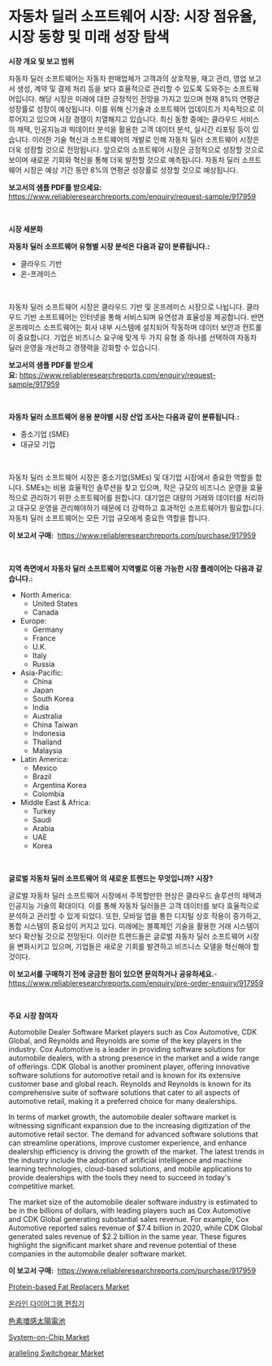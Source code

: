 <p><h1>자동차 딜러 소프트웨어 시장: 시장 점유율, 시장 동향 및 미래 성장 탐색</h1></p><p><strong>시장 개요 및 보고 범위</strong></p>
<p><p>자동차 딜러 소프트웨어는 자동차 판매업체가 고객과의 상호작용, 재고 관리, 영업 보고서 생성, 계약 및 결제 처리 등을 보다 효율적으로 관리할 수 있도록 도와주는 소프트웨어입니다. 해당 시장은 미래에 대한 긍정적인 전망을 가지고 있으며 현재 8%의 연평균 성장률로 성장이 예상됩니다. 이를 위해 신기술과 소프트웨어 업데이트가 지속적으로 이루어지고 있으며 시장 경쟁이 치열해지고 있습니다. 최신 동향 중에는 클라우드 서비스의 채택, 인공지능과 빅데이터 분석을 활용한 고객 데이터 분석, 실시간 리포팅 등이 있습니다. 이러한 기술 혁신과 소프트웨어의 개발로 인해 자동차 딜러 소프트웨어 시장은 더욱 성장할 것으로 전망됩니다. 앞으로의 소프트웨어 시장은 긍정적으로 성장할 것으로 보이며 새로운 기회와 혁신을 통해 더욱 발전할 것으로 예측됩니다. 자동차 딜러 소프트웨어 시장은 예상 기간 동안 8%의 연평균 성장률로 성장할 것으로 예상됩니다.</p></p>
<p><strong>보고서의 샘플 PDF를 받으세요:</strong> <a href="https://www.reliableresearchreports.com/enquiry/request-sample/917959">https://www.reliableresearchreports.com/enquiry/request-sample/917959</a></p>
<p>&nbsp;</p>
<p><strong>시장 세분화</strong></p>
<p><strong>자동차 딜러 소프트웨어 유형별 시장 분석은 다음과 같이 분류됩니다.:</strong></p>
<p><ul><li>클라우드 기반</li><li>온-프레미스</li></ul></p>
<p>&nbsp;</p>
<p><p>자동차 딜러 소프트웨어 시장은 클라우드 기반 및 온프레미스 시장으로 나뉩니다. 클라우드 기반 소프트웨어는 인터넷을 통해 서비스되며 유연성과 효율성을 제공합니다. 반면 온프레미스 소프트웨어는 회사 내부 시스템에 설치되어 작동하며 데이터 보안과 컨트롤이 중요합니다. 기업은 비즈니스 요구에 맞게 두 가지 유형 중 하나를 선택하여 자동차 딜러 운영을 개선하고 경쟁력을 강화할 수 있습니다.</p></p>
<p><strong>보고서의 샘플 PDF를 받으세요:</strong>&nbsp;<a href="https://www.reliableresearchreports.com/enquiry/request-sample/917959">https://www.reliableresearchreports.com/enquiry/request-sample/917959</a></p>
<p>&nbsp;</p>
<p><strong> 자동차 딜러 소프트웨어 응용 분야별 시장 산업 조사는 다음과 같이 분류됩니다.:</strong></p>
<p><ul><li>중소기업 (SME)</li><li>대규모 기업</li></ul></p>
<p>&nbsp;</p>
<p><p>자동차 딜러 소프트웨어 시장은 중소기업(SMEs) 및 대기업 시장에서 중요한 역할을 합니다. SMEs는 비용 효율적인 솔루션을 찾고 있으며, 작은 규모의 비즈니스 운영을 효율적으로 관리하기 위한 소프트웨어를 원합니다. 대기업은 대량의 거래와 데이터를 처리하고 대규모 운영을 관리해야하기 때문에 더 강력하고 효과적인 소프트웨어가 필요합니다. 자동차 딜러 소프트웨어는 모든 기업 규모에게 중요한 역할을 합니다.</p></p>
<p><strong>이 보고서 구매:</strong>&nbsp; <a href="https://www.reliableresearchreports.com/purchase/917959">https://www.reliableresearchreports.com/purchase/917959</a></p>
<p>&nbsp;</p>
<p><strong>지역 측면에서 자동차 딜러 소프트웨어 지역별로 이용 가능한 시장 플레이어는 다음과 같습니다.:</strong></p>
<p><ul>
    <li>
        North America:
        <ul>
            <li>United States</li>
            <li>Canada</li>
        </ul>
    </li>
    <li>
        Europe:
        <ul>
            <li>Germany</li>
            <li>France</li>
            <li>U.K.</li>
            <li>Italy</li>
            <li>Russia</li>
        </ul>
    </li>
    <li>
        Asia-Pacific:
        <ul>
            <li>China</li>
            <li>Japan</li>
            <li>South Korea</li>
            <li>India</li>
            <li>Australia</li>
            <li>China Taiwan</li>
            <li>Indonesia</li>
            <li>Thailand</li>
            <li>Malaysia</li>
        </ul>
    </li>
    <li>
        Latin America:
        <ul>
            <li>Mexico</li>
            <li>Brazil</li>
            <li>Argentina Korea</li>
            <li>Colombia</li>
        </ul>
    </li>
    <li>
        Middle East & Africa:
        <ul>
            <li>Turkey</li>
            <li>Saudi</li>
            <li>Arabia</li>
            <li>UAE</li>
            <li>Korea</li>
        </ul>
    </li>
    </ul></p>
<p>&nbsp;</p>
<p><strong>글로벌 자동차 딜러 소프트웨어 의 새로운 트렌드는 무엇입니까? 시장?</strong></p>
<p><p>글로벌 자동차 딜러 소프트웨어 시장에서 주목할만한 현상은 클라우드 솔루션의 채택과 인공지능 기술의 확대이다. 이를 통해 자동차 딜러들은 고객 데이터를 보다 효율적으로 분석하고 관리할 수 있게 되었다. 또한, 모바일 앱을 통한 디지털 상호 작용이 증가하고, 통합 시스템의 중요성이 커지고 있다. 미래에는 블록체인 기술을 활용한 거래 시스템이 보다 확산될 것으로 전망된다. 이러한 트렌드들은 글로벌 자동차 딜러 소프트웨어 시장을 변화시키고 있으며, 기업들은 새로운 기회를 발견하고 비즈니스 모델을 혁신해야 할 것이다.</p></p>
<p><strong>이 보고서를 구매하기 전에 궁금한 점이 있으면 문의하거나 공유하세요.</strong>- <a href="https://www.reliableresearchreports.com/enquiry/pre-order-enquiry/917959">https://www.reliableresearchreports.com/enquiry/pre-order-enquiry/917959</a></p>
<p>&nbsp;</p>
<p><strong>주요 시장 참여자</strong></p>
<p><p>Automobile Dealer Software Market players such as Cox Automotive, CDK Global, and Reynolds and Reynolds are some of the key players in the industry. Cox Automotive is a leader in providing software solutions for automobile dealers, with a strong presence in the market and a wide range of offerings. CDK Global is another prominent player, offering innovative software solutions for automotive retail and is known for its extensive customer base and global reach. Reynolds and Reynolds is known for its comprehensive suite of software solutions that cater to all aspects of automotive retail, making it a preferred choice for many dealerships.</p><p>In terms of market growth, the automobile dealer software market is witnessing significant expansion due to the increasing digitization of the automotive retail sector. The demand for advanced software solutions that can streamline operations, improve customer experience, and enhance dealership efficiency is driving the growth of the market. The latest trends in the industry include the adoption of artificial intelligence and machine learning technologies, cloud-based solutions, and mobile applications to provide dealerships with the tools they need to succeed in today's competitive market.</p><p>The market size of the automobile dealer software industry is estimated to be in the billions of dollars, with leading players such as Cox Automotive and CDK Global generating substantial sales revenue. For example, Cox Automotive reported sales revenue of $7.4 billion in 2020, while CDK Global generated sales revenue of $2.2 billion in the same year. These figures highlight the significant market share and revenue potential of these companies in the automobile dealer software market.</p></p>
<p><strong>이 보고서 구매:</strong>&nbsp;&nbsp;<a href="https://www.reliableresearchreports.com/purchase/917959">https://www.reliableresearchreports.com/purchase/917959</a></p>
<p><p><a href="https://woozy-pyroraptor-a1f.notion.site/Protein-based-Fat-Replacers-Market-with-the-goal-of-estimating-the-market-size-and-future-growth-pot-2a8469ed7a964f7a9388efd93dec8c51">Protein-based Fat Replacers Market</a></p><p><a href="https://github.com/vsckjg50460/Market-Research-Report-List-1/blob/main/6595618183629.md">온라인 다이어그램 편집기</a></p><p><a href="https://medium.com/@valdineaxsouza/%E6%9F%93%E6%96%99%E6%95%8F%E6%84%9F%E5%9E%8B%E5%A4%AA%E9%99%BD%E9%9B%BB%E6%B1%A0%E5%B8%82%E5%A0%B4%E3%81%AE%E5%88%86%E6%9E%90-%E3%82%B0%E3%83%AD%E3%83%BC%E3%83%90%E3%83%AB%E7%94%A3%E6%A5%AD%E3%81%AE%E8%A6%8B%E9%80%9A%E3%81%97%E3%81%A8%E4%BA%88%E6%B8%AC-2024%E5%B9%B4%E3%81%8B%E3%82%892031%E5%B9%B4-e7f8cf2ad221">色素増感太陽電池</a></p><p><a href="https://issuu.com/reportprime-2/docs/system-on-chip-market-size-2030.pptx">System-on-Chip Market</a></p><p><a href="https://github.com/BryceTownsendr/Market-Research-Report-List-3/blob/main/aralleling-switchgear-market.md">aralleling Switchgear Market</a></p></p>
